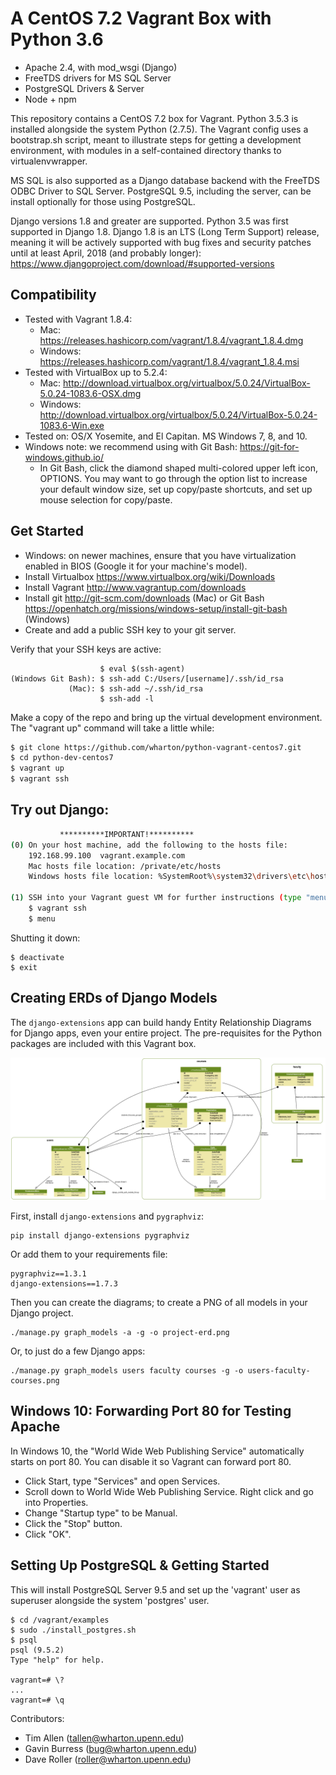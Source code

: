 # A CentOS 7.2 Vagrant Box with Python 3.6

* Apache 2.4, with mod_wsgi (Django)
* FreeTDS drivers for MS SQL Server
* PostgreSQL Drivers & Server
* Node + npm

This repository contains a CentOS 7.2 box for Vagrant. Python 3.5.3 is installed alongside the system Python (2.7.5). The Vagrant config uses a bootstrap.sh script, meant to illustrate steps for getting a development environment, with modules in a self-contained directory thanks to virtualenvwrapper.

MS SQL is also supported as a Django database backend with the FreeTDS ODBC Driver to SQL Server. PostgreSQL 9.5, including the server, can be install optionally for those using PostgreSQL.

Django versions 1.8 and greater are supported. Python 3.5 was first supported in Django 1.8. Django 1.8 is an LTS (Long Term Support) release, meaning it will be actively supported with bug fixes and security patches until at least April, 2018 (and probably longer): https://www.djangoproject.com/download/#supported-versions

## Compatibility

* Tested with Vagrant 1.8.4:
    * Mac: https://releases.hashicorp.com/vagrant/1.8.4/vagrant_1.8.4.dmg
    * Windows: https://releases.hashicorp.com/vagrant/1.8.4/vagrant_1.8.4.msi
* Tested with VirtualBox up to 5.2.4:
    * Mac: http://download.virtualbox.org/virtualbox/5.0.24/VirtualBox-5.0.24-1083.6-OSX.dmg
    * Windows: http://download.virtualbox.org/virtualbox/5.0.24/VirtualBox-5.0.24-1083.6-Win.exe
* Tested on: OS/X Yosemite, and El Capitan. MS Windows 7, 8, and 10.
* Windows note: we recommend using with Git Bash: https://git-for-windows.github.io/
    * In Git Bash, click the diamond shaped multi-colored upper left icon, OPTIONS. You may want to go through the option list to increase your default window size, set up copy/paste shortcuts, and set up mouse selection for copy/paste.

## Get Started

* Windows: on newer machines, ensure that you have virtualization enabled in BIOS (Google it for your machine's model).
* Install Virtualbox https://www.virtualbox.org/wiki/Downloads
* Install Vagrant http://www.vagrantup.com/downloads
* Install git http://git-scm.com/downloads (Mac) or Git Bash https://openhatch.org/missions/windows-setup/install-git-bash (Windows)
* Create and add a public SSH key to your git server.

Verify that your SSH keys are active:

```
                    $ eval $(ssh-agent)
(Windows Git Bash): $ ssh-add C:/Users/[username]/.ssh/id_rsa
             (Mac): $ ssh-add ~/.ssh/id_rsa
                    $ ssh-add -l
```

Make a copy of the repo and bring up the virtual development environment. The "vagrant up" command will take a little while:

``` bash
$ git clone https://github.com/wharton/python-vagrant-centos7.git
$ cd python-dev-centos7
$ vagrant up
$ vagrant ssh
```

## Try out Django:

``` bash
           **********IMPORTANT!**********
(0) On your host machine, add the following to the hosts file:
    192.168.99.100	vagrant.example.com
    Mac hosts file location: /private/etc/hosts
    Windows hosts file location: %SystemRoot%\system32\drivers\etc\hosts

(1) SSH into your Vagrant guest VM for further instructions (type "menu" to bring them up again if you need them):
    $ vagrant ssh
    $ menu
```

Shutting it down:

```
$ deactivate
$ exit
```

## Creating ERDs of Django Models

The `django-extensions` app can build handy Entity Relationship Diagrams for Django apps, even your entire project. The pre-requisites for the Python packages are included with this Vagrant box.

![An example ERD with three Django apps.](users-faculty-courses.png)

First, install `django-extensions` and `pygraphviz`:

    pip install django-extensions pygraphviz


Or add them to your requirements file:

    pygraphviz==1.3.1
    django-extensions==1.7.3

Then you can create the diagrams; to create a PNG of all models in your Django project.

    ./manage.py graph_models -a -g -o project-erd.png

Or, to just do a few Django apps:

    ./manage.py graph_models users faculty courses -g -o users-faculty-courses.png

## Windows 10: Forwarding Port 80 for Testing Apache

In Windows 10, the "World Wide Web Publishing Service" automatically starts on port 80. You can disable it so Vagrant can forward port 80.

* Click Start, type "Services" and open Services.
* Scroll down to World Wide Web Publishing Service. Right click and go into Properties.
* Change "Startup type" to be Manual.
* Click the "Stop" button.
* Click "OK".

## Setting Up PostgreSQL & Getting Started

This will install PostgreSQL Server 9.5 and set up the 'vagrant' user as superuser alongside the system 'postgres' user.

```
$ cd /vagrant/examples
$ sudo ./install_postgres.sh
$ psql
psql (9.5.2)
Type "help" for help.

vagrant=# \?
...
vagrant=# \q
```

Contributors:

* Tim Allen (tallen@wharton.upenn.edu)
* Gavin Burress (bug@wharton.upenn.edu)
* Dave Roller (roller@wharton.upenn.edu)
